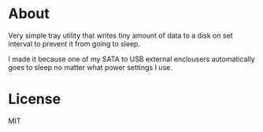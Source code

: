 # About

Very simple tray utility that writes tiny amount of data to a disk on set interval to prevent it from going to sleep.

I made it because one of my SATA to USB external enclousers automatically goes to sleep no matter what power settings I use.

# License

MIT